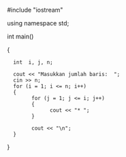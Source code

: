 #include  "iostream"
  
using namespace std;
  
int main()
  
{

      int  i, j, n;
      
      cout << "Masukkan jumlah baris:  ";
      cin >> n;
      for (i = 1; i <= n; i++)
      {
            for (j = 1; j <= i; j++)
            {
                  cout << "* ";
            }
            
            cout << "\n";
      }
     
  }
